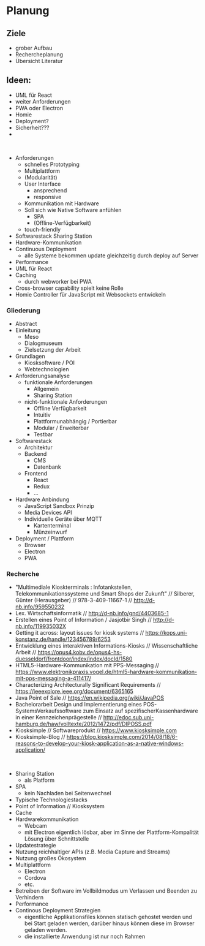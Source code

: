 # Planung

## Ziele
- grober Aufbau
- Rechercheplanung
- Übersicht Literatur



## Ideen:
- UML für React
- weiter Anforderungen
- PWA oder Electron
- Homie
- Deployment?
- Sicherheit???
- 

<br>

- Anforderungen 
  - schnelles Prototyping
  - Multiplattform
  - (Modularität)
  - User Interface
    - ansprechend
    - responsive
  - Kommunikation mit Hardware
  - Soll sich wie Native Software anfühlen 
    - SPA
    - (Offline-Verfügbarkeit)
  - touch-friendly
- Softwarestack Sharing Station
- Hardware-Kommunikation
- Continuous Deployment
  - alle Systeme bekommen update gleichzeitig durch deploy auf Server
- Performance
- UML für React
- Caching
  - durch webworker bei PWA
- Cross-browser capability spielt keine Rolle
- Homie Controller für JavaScript mit Websockets entwickeln

### Gliederung
- Abstract
- Einleitung
  - Meso
  - Dialogmuseum
  - Zielsetzung der Arbeit
- Grundlagen
  - Kiosksoftware / POI
  - Webtechnologien
- Anforderungsanalyse
  - funktionale Anforderungen
    - Allgemein
    - Sharing Station
  - nicht-funktionale Anforderungen
    - Offline Verfügbarkeit
    - Intuitiv
    - Plattformunabhängig / Portierbar
    - Modular / Erweiterbar
    - Testbar
- Softwarestack
  - Architektur
  - Backend
    - CMS 
    - Datenbank
  - Frontend
    - React
    - Redux
    - ...
- Hardware Anbindung
  - JavaScript Sandbox Prinzip
  - Media Devices API
  - Individuelle Geräte über MQTT
    - Kartenterminal
    - Münzeinwurf
- Deployment / Plattform
  - Browser
  - Electron
  - PWA


### Recherche
- "Multimediale Kioskterminals : Infotankstellen, Telekommunikationssysteme und Smart Shops der Zukunft" // Silberer, Günter (Herausgeber) // 978-3-409-11667-1 // http://d-nb.info/959550232 
- Lex. Wirtschaftsinformatik // http://d-nb.info/gnd/4403685-1
- Erstellen eines Point of Information / Jasjotbir Singh // http://d-nb.info/119935032X
- Getting it across: layout issues for kiosk systems // https://kops.uni-konstanz.de/handle/123456789/6253
- Entwicklung eines interaktiven Informations-Kiosks // Wissenschaftliche Arbeit // https://opus4.kobv.de/opus4-hs-duesseldorf/frontdoor/index/index/docId/1580
- HTML5-Hardware-Kommunikation mit PPS-Messaging // https://www.elektronikpraxis.vogel.de/html5-hardware-kommunikation-mit-pps-messaging-a-411417/
- Characterizing Architecturally Significant Requirements // https://ieeexplore.ieee.org/document/6365165
- Java Point of Sale // https://en.wikipedia.org/wiki/JavaPOS
- Bachelorarbeit Design und Implementierung eines POS-SystemsVerkaufssoftware zum Einsatz auf spezifischerKassenhardware in einer Kennzeichenprägestelle // http://edoc.sub.uni-hamburg.de/haw/volltexte/2012/1472/pdf/DIPOSS.pdf
- Kiosksimple // Softwareprodukt // https://www.kiosksimple.com
- Kiosksimple-Blog // https://blog.kiosksimple.com/2014/08/18/6-reasons-to-develop-your-kiosk-application-as-a-native-windows-application/
  

<br>


- Sharing Station
  - als Platform 
- SPA 
  - kein Nachladen bei Seitenwechsel
- Typische Technologiestacks
- Point of Information // Kiosksystem
- Cache
- Hardwarekommunikation
  - Webcam
  - mit Electron eigentlich lösbar, aber im Sinne der Plattform-Kompalität Lösung über Schnittstelle
- Updatestrategie
- Nutzung reichhaltiger APIs (z.B. Media Capture and Streams)
- Nutzung großes Ökosystem
- Multiplattform
  - Electron
  - Cordova 
  - etc.
- Betreiben der Software im Vollbildmodus um Verlassen und Beenden zu Verhindern
- Performance
- Continous Deployment Strategien
  - eigentliche Applikationsfiles können statisch gehostet werden und bei Start geladen werden, darüber hinaus können diese im Browser geladen werden.
  - die installierte Anwendung ist nur noch Rahmen